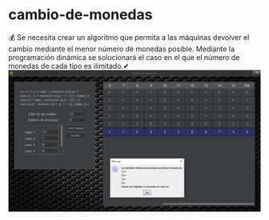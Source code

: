 # cambio-de-monedas
💰 Se necesita crear un algoritmo que permita a las máquinas devolver el cambio mediante el menor número de monedas posible. Mediante la programación dinámica se solucionará el caso en el que el número de monedas de cada tipo es ilimitado.✔
![](muestra.png)

